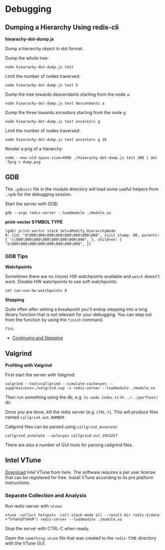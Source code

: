 Debugging
=========

Dumping a Hierarchy Using redis-cli
-----------------------------------

**hiearachy-dot-dump.js**

Dump a hierarchy object in dot format.

Dump the whole tree:

```
node hiearachy-dot-dump.js test
```

Limit the number of nodes traversed:

```
node hiearachy-dot-dump.js test 5
```

Dump the tree towards descendants starting from the node `a`:

```
node hiearachy-dot-dump.js test descendants a
```

Dump the three towards ancestors starting from the node `g`:

```
node hiearachy-dot-dump.js test ancestors g
```

Limit the number of nodes traversed:

```
node hiearachy-dot-dump.js test ancestors g 10
```

Render a png of a hierarchy:

```
node --max-old-space-size=4000 ./hiearachy-dot-dump.js test 300 | dot -Tpng > dump.png
```


GDB
---

The `.gdbinit` file in the module directory will load some useful helpers from
`./gdb` for the debugging session.

Start the server with GDB:

```
gdb --args redis-server --loadmodule ./module.so
```

**print-vector SYMBOL TYPE**

```gdb
(gdb) print-vector stack SelvaModify_HierarchyNode
0: {id: "d\000\000\000\000\000\000\000\000", visit_stamp: 00, parents: { "c\000\000\000\000\000\000\000\000", }, children: { "e\000\000\000\000\000\000\000\000", }}
```

### GDB Tips

**Watchpoints**

Sometimes there are no (more) HW watchpoints available and `watch` doesn't work.
Disable HW watchpoints to use soft watchpoints:

```gdb
set can-use-hw-watchpoints 0
```

**Stepping**

Quite often after setting a breakpoint you'll endup stepping into a long library
function that is not relevant for your debugging. You can step out from the
function by using the `finish` command.

```gdb
fini
```

- [Continuing and Stepping](https://sourceware.org/gdb/current/onlinedocs/gdb/Continuing-and-Stepping.html#Continuing-and-Stepping)


Valgrind
--------

**Profiling with Valgrind**

First start the server with Valgrind:

```
valgrind --tool=callgrind --simulate-cache=yes --suppressions=./valgrind.sup -s redis-server --loadmodule ./module.so
```

Then run something using the db, e.g. `ts-node index.ts` in `../../perftest/` dir.

Once you are done, kill the redis server (e.g. `CTRL-C`).
This will produce files named `callgrind.out.NUMBER`

Callgrind files can be parsed using `callgrind_annotate`:

```
callgrind_annotate --auto=yes callgrind.out.1953257
```

There are also a number of GUI tools for parsing callgrind files.


Intel VTune
-----------

[Download](https://software.intel.com/content/www/us/en/develop/tools/vtune-profiler.html)
Intel VTune from here. The software requires a per user license that can be registered for free.
Install VTune according to its pre platform instructions.

### Separate Collection and Analysis

Run redis-server with `vtune`:

```
vtune -collect hotspots -call-stack-mode all --result-dir redis-$(date +"%Y%m%dT%H%M") redis-server --loadmodule ./module.so
```

Stop the server with CTRL-C when ready.

Open the `something.vtune` file that was created to the `redis-TIME` directory
with the VTune GUI.
